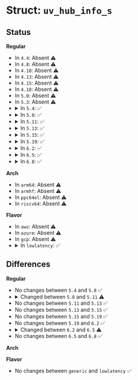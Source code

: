 # Struct: <code>uv_hub_info_s</code>

## Status
<b>Regular</b>
<ul>
<li>
In <code>4.4</code>: Absent ⚠️
</li>
<li>
In <code>4.8</code>: Absent ⚠️
</li>
<li>
In <code>4.10</code>: Absent ⚠️
</li>
<li>
In <code>4.13</code>: Absent ⚠️
</li>
<li>
In <code>4.15</code>: Absent ⚠️
</li>
<li>
In <code>4.18</code>: Absent ⚠️
</li>
<li>
In <code>5.0</code>: Absent ⚠️
</li>
<li>
In <code>5.3</code>: Absent ⚠️
</li>
<li>
<details>
<summary>In <code>5.4</code>: ✅</summary>

```c
struct uv_hub_info_s {
    long unsigned int global_mmr_base;
    long unsigned int global_mmr_shift;
    long unsigned int gpa_mask;
    short unsigned int *socket_to_node;
    short unsigned int *socket_to_pnode;
    short unsigned int *pnode_to_socket;
    struct uv_gam_range_s *gr_table;
    short unsigned int min_socket;
    short unsigned int min_pnode;
    unsigned char m_val;
    unsigned char n_val;
    unsigned char gr_table_len;
    unsigned char hub_revision;
    unsigned char apic_pnode_shift;
    unsigned char gpa_shift;
    unsigned char m_shift;
    unsigned char n_lshift;
    unsigned int gnode_extra;
    long unsigned int gnode_upper;
    long unsigned int lowmem_remap_top;
    long unsigned int lowmem_remap_base;
    long unsigned int global_gru_base;
    long unsigned int global_gru_shift;
    short unsigned int pnode;
    short unsigned int pnode_mask;
    short unsigned int coherency_domain_number;
    short unsigned int numa_blade_id;
    short unsigned int nr_possible_cpus;
    short unsigned int nr_online_cpus;
    short int memory_nid;
};
```
</details>
</li>
<li>
<details>
<summary>In <code>5.8</code>: ✅</summary>

```c
struct uv_hub_info_s {
    long unsigned int global_mmr_base;
    long unsigned int global_mmr_shift;
    long unsigned int gpa_mask;
    short unsigned int *socket_to_node;
    short unsigned int *socket_to_pnode;
    short unsigned int *pnode_to_socket;
    struct uv_gam_range_s *gr_table;
    short unsigned int min_socket;
    short unsigned int min_pnode;
    unsigned char m_val;
    unsigned char n_val;
    unsigned char gr_table_len;
    unsigned char hub_revision;
    unsigned char apic_pnode_shift;
    unsigned char gpa_shift;
    unsigned char m_shift;
    unsigned char n_lshift;
    unsigned int gnode_extra;
    long unsigned int gnode_upper;
    long unsigned int lowmem_remap_top;
    long unsigned int lowmem_remap_base;
    long unsigned int global_gru_base;
    long unsigned int global_gru_shift;
    short unsigned int pnode;
    short unsigned int pnode_mask;
    short unsigned int coherency_domain_number;
    short unsigned int numa_blade_id;
    short unsigned int nr_possible_cpus;
    short unsigned int nr_online_cpus;
    short int memory_nid;
};
```
</details>
</li>
<li>
<details>
<summary>In <code>5.11</code>: ✅</summary>

```c
struct uv_hub_info_s {
    unsigned int hub_type;
    unsigned char hub_revision;
    long unsigned int global_mmr_base;
    long unsigned int global_mmr_shift;
    long unsigned int gpa_mask;
    short unsigned int *socket_to_node;
    short unsigned int *socket_to_pnode;
    short unsigned int *pnode_to_socket;
    struct uv_gam_range_s *gr_table;
    short unsigned int min_socket;
    short unsigned int min_pnode;
    unsigned char m_val;
    unsigned char n_val;
    unsigned char gr_table_len;
    unsigned char apic_pnode_shift;
    unsigned char gpa_shift;
    unsigned char nasid_shift;
    unsigned char m_shift;
    unsigned char n_lshift;
    unsigned int gnode_extra;
    long unsigned int gnode_upper;
    long unsigned int lowmem_remap_top;
    long unsigned int lowmem_remap_base;
    long unsigned int global_gru_base;
    long unsigned int global_gru_shift;
    short unsigned int pnode;
    short unsigned int pnode_mask;
    short unsigned int coherency_domain_number;
    short unsigned int numa_blade_id;
    short unsigned int nr_possible_cpus;
    short unsigned int nr_online_cpus;
    short int memory_nid;
};
```
</details>
</li>
<li>
<details>
<summary>In <code>5.13</code>: ✅</summary>

```c
struct uv_hub_info_s {
    unsigned int hub_type;
    unsigned char hub_revision;
    long unsigned int global_mmr_base;
    long unsigned int global_mmr_shift;
    long unsigned int gpa_mask;
    short unsigned int *socket_to_node;
    short unsigned int *socket_to_pnode;
    short unsigned int *pnode_to_socket;
    struct uv_gam_range_s *gr_table;
    short unsigned int min_socket;
    short unsigned int min_pnode;
    unsigned char m_val;
    unsigned char n_val;
    unsigned char gr_table_len;
    unsigned char apic_pnode_shift;
    unsigned char gpa_shift;
    unsigned char nasid_shift;
    unsigned char m_shift;
    unsigned char n_lshift;
    unsigned int gnode_extra;
    long unsigned int gnode_upper;
    long unsigned int lowmem_remap_top;
    long unsigned int lowmem_remap_base;
    long unsigned int global_gru_base;
    long unsigned int global_gru_shift;
    short unsigned int pnode;
    short unsigned int pnode_mask;
    short unsigned int coherency_domain_number;
    short unsigned int numa_blade_id;
    short unsigned int nr_possible_cpus;
    short unsigned int nr_online_cpus;
    short int memory_nid;
};
```
</details>
</li>
<li>
<details>
<summary>In <code>5.15</code>: ✅</summary>

```c
struct uv_hub_info_s {
    unsigned int hub_type;
    unsigned char hub_revision;
    long unsigned int global_mmr_base;
    long unsigned int global_mmr_shift;
    long unsigned int gpa_mask;
    short unsigned int *socket_to_node;
    short unsigned int *socket_to_pnode;
    short unsigned int *pnode_to_socket;
    struct uv_gam_range_s *gr_table;
    short unsigned int min_socket;
    short unsigned int min_pnode;
    unsigned char m_val;
    unsigned char n_val;
    unsigned char gr_table_len;
    unsigned char apic_pnode_shift;
    unsigned char gpa_shift;
    unsigned char nasid_shift;
    unsigned char m_shift;
    unsigned char n_lshift;
    unsigned int gnode_extra;
    long unsigned int gnode_upper;
    long unsigned int lowmem_remap_top;
    long unsigned int lowmem_remap_base;
    long unsigned int global_gru_base;
    long unsigned int global_gru_shift;
    short unsigned int pnode;
    short unsigned int pnode_mask;
    short unsigned int coherency_domain_number;
    short unsigned int numa_blade_id;
    short unsigned int nr_possible_cpus;
    short unsigned int nr_online_cpus;
    short int memory_nid;
};
```
</details>
</li>
<li>
<details>
<summary>In <code>5.19</code>: ✅</summary>

```c
struct uv_hub_info_s {
    unsigned int hub_type;
    unsigned char hub_revision;
    long unsigned int global_mmr_base;
    long unsigned int global_mmr_shift;
    long unsigned int gpa_mask;
    short unsigned int *socket_to_node;
    short unsigned int *socket_to_pnode;
    short unsigned int *pnode_to_socket;
    struct uv_gam_range_s *gr_table;
    short unsigned int min_socket;
    short unsigned int min_pnode;
    unsigned char m_val;
    unsigned char n_val;
    unsigned char gr_table_len;
    unsigned char apic_pnode_shift;
    unsigned char gpa_shift;
    unsigned char nasid_shift;
    unsigned char m_shift;
    unsigned char n_lshift;
    unsigned int gnode_extra;
    long unsigned int gnode_upper;
    long unsigned int lowmem_remap_top;
    long unsigned int lowmem_remap_base;
    long unsigned int global_gru_base;
    long unsigned int global_gru_shift;
    short unsigned int pnode;
    short unsigned int pnode_mask;
    short unsigned int coherency_domain_number;
    short unsigned int numa_blade_id;
    short unsigned int nr_possible_cpus;
    short unsigned int nr_online_cpus;
    short int memory_nid;
};
```
</details>
</li>
<li>
<details>
<summary>In <code>6.2</code>: ✅</summary>

```c
struct uv_hub_info_s {
    unsigned int hub_type;
    unsigned char hub_revision;
    long unsigned int global_mmr_base;
    long unsigned int global_mmr_shift;
    long unsigned int gpa_mask;
    short unsigned int *socket_to_node;
    short unsigned int *socket_to_pnode;
    short unsigned int *pnode_to_socket;
    struct uv_gam_range_s *gr_table;
    short unsigned int min_socket;
    short unsigned int min_pnode;
    unsigned char m_val;
    unsigned char n_val;
    unsigned char gr_table_len;
    unsigned char apic_pnode_shift;
    unsigned char gpa_shift;
    unsigned char nasid_shift;
    unsigned char m_shift;
    unsigned char n_lshift;
    unsigned int gnode_extra;
    long unsigned int gnode_upper;
    long unsigned int lowmem_remap_top;
    long unsigned int lowmem_remap_base;
    long unsigned int global_gru_base;
    long unsigned int global_gru_shift;
    short unsigned int pnode;
    short unsigned int pnode_mask;
    short unsigned int coherency_domain_number;
    short unsigned int numa_blade_id;
    short unsigned int nr_possible_cpus;
    short unsigned int nr_online_cpus;
    short int memory_nid;
};
```
</details>
</li>
<li>
<details>
<summary>In <code>6.5</code>: ✅</summary>

```c
struct uv_hub_info_s {
    unsigned int hub_type;
    unsigned char hub_revision;
    long unsigned int global_mmr_base;
    long unsigned int global_mmr_shift;
    long unsigned int gpa_mask;
    short unsigned int *socket_to_node;
    short unsigned int *socket_to_pnode;
    short unsigned int *pnode_to_socket;
    struct uv_gam_range_s *gr_table;
    short unsigned int min_socket;
    short unsigned int min_pnode;
    unsigned char m_val;
    unsigned char n_val;
    unsigned char gr_table_len;
    unsigned char apic_pnode_shift;
    unsigned char gpa_shift;
    unsigned char nasid_shift;
    unsigned char m_shift;
    unsigned char n_lshift;
    unsigned int gnode_extra;
    long unsigned int gnode_upper;
    long unsigned int lowmem_remap_top;
    long unsigned int lowmem_remap_base;
    long unsigned int global_gru_base;
    long unsigned int global_gru_shift;
    short unsigned int pnode;
    short unsigned int pnode_mask;
    short unsigned int coherency_domain_number;
    short unsigned int numa_blade_id;
    short unsigned int nr_possible_cpus;
    short unsigned int nr_online_cpus;
    short int memory_nid;
    short unsigned int *node_to_socket;
};
```
</details>
</li>
<li>
<details>
<summary>In <code>6.8</code>: ✅</summary>

```c
struct uv_hub_info_s {
    unsigned int hub_type;
    unsigned char hub_revision;
    long unsigned int global_mmr_base;
    long unsigned int global_mmr_shift;
    long unsigned int gpa_mask;
    short unsigned int *socket_to_node;
    short unsigned int *socket_to_pnode;
    short unsigned int *pnode_to_socket;
    struct uv_gam_range_s *gr_table;
    short unsigned int min_socket;
    short unsigned int min_pnode;
    unsigned char m_val;
    unsigned char n_val;
    unsigned char gr_table_len;
    unsigned char apic_pnode_shift;
    unsigned char gpa_shift;
    unsigned char nasid_shift;
    unsigned char m_shift;
    unsigned char n_lshift;
    unsigned int gnode_extra;
    long unsigned int gnode_upper;
    long unsigned int lowmem_remap_top;
    long unsigned int lowmem_remap_base;
    long unsigned int global_gru_base;
    long unsigned int global_gru_shift;
    short unsigned int pnode;
    short unsigned int pnode_mask;
    short unsigned int coherency_domain_number;
    short unsigned int numa_blade_id;
    short unsigned int nr_possible_cpus;
    short unsigned int nr_online_cpus;
    short int memory_nid;
    short unsigned int *node_to_socket;
};
```
</details>
</li>
</ul>
<b>Arch</b>
<ul>
<li>
In <code>arm64</code>: Absent ⚠️
</li>
<li>
In <code>armhf</code>: Absent ⚠️
</li>
<li>
In <code>ppc64el</code>: Absent ⚠️
</li>
<li>
In <code>riscv64</code>: Absent ⚠️
</li>
</ul>
<b>Flavor</b>
<ul>
<li>
In <code>aws</code>: Absent ⚠️
</li>
<li>
In <code>azure</code>: Absent ⚠️
</li>
<li>
In <code>gcp</code>: Absent ⚠️
</li>
<li>
<details>
<summary>In <code>lowlatency</code>: ✅</summary>

```c
struct uv_hub_info_s {
    long unsigned int global_mmr_base;
    long unsigned int global_mmr_shift;
    long unsigned int gpa_mask;
    short unsigned int *socket_to_node;
    short unsigned int *socket_to_pnode;
    short unsigned int *pnode_to_socket;
    struct uv_gam_range_s *gr_table;
    short unsigned int min_socket;
    short unsigned int min_pnode;
    unsigned char m_val;
    unsigned char n_val;
    unsigned char gr_table_len;
    unsigned char hub_revision;
    unsigned char apic_pnode_shift;
    unsigned char gpa_shift;
    unsigned char m_shift;
    unsigned char n_lshift;
    unsigned int gnode_extra;
    long unsigned int gnode_upper;
    long unsigned int lowmem_remap_top;
    long unsigned int lowmem_remap_base;
    long unsigned int global_gru_base;
    long unsigned int global_gru_shift;
    short unsigned int pnode;
    short unsigned int pnode_mask;
    short unsigned int coherency_domain_number;
    short unsigned int numa_blade_id;
    short unsigned int nr_possible_cpus;
    short unsigned int nr_online_cpus;
    short int memory_nid;
};
```
</details>
</li>
</ul>

## Differences
<b>Regular</b>
<ul>
<li>
No changes between <code>5.4</code> and <code>5.8</code> ✅
</li>
<li>
<details>
<summary>Changed between <code>5.8</code> and <code>5.11</code> ⚠️</summary>
<ul>
<li>
<b>Field added. </b>
<code>unsigned int hub_type</code>
</li>
<li>
<b>Field added. </b>
<code>unsigned char nasid_shift</code>
</li>
</ul>
</details>
</li>
<li>
No changes between <code>5.11</code> and <code>5.13</code> ✅
</li>
<li>
No changes between <code>5.13</code> and <code>5.15</code> ✅
</li>
<li>
No changes between <code>5.15</code> and <code>5.19</code> ✅
</li>
<li>
No changes between <code>5.19</code> and <code>6.2</code> ✅
</li>
<li>
<details>
<summary>Changed between <code>6.2</code> and <code>6.5</code> ⚠️</summary>
<ul>
<li>
<b>Field added. </b>
<code>short unsigned int *node_to_socket</code>
</li>
</ul>
</details>
</li>
<li>
No changes between <code>6.5</code> and <code>6.8</code> ✅
</li>
</ul>
<b>Arch</b>
<ul>
</ul>
<b>Flavor</b>
<ul>
<li>
No changes between <code>generic</code> and <code>lowlatency</code> ✅
</li>
</ul>
